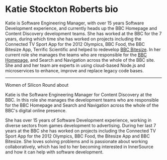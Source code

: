 # Katie Stockton Roberts bio

Katie is Software Engineering Manager, with over 15 years Software Development experience, and currently heads up the BBC Homepage and Content Discovery development teams.  She has worked at the BBC for the 7 years, during which time she has worked on projects including the Connected TV Sport App for the 2012 Olympics, BBC Food, the BBC Bitesize App, Terrific Scientific and helped to redevelop <a href="http://www.bbc.com/bitesize">BBC Bitesize</a>.  In her current role she manages the teams who are responsible for the <a href="https://www.bbc.co.uk"> BBC Homepage</a>, and Search and Navigation across the whole of the BBC site.  She and and her team are experts in using cloud-based Node.js and microservices to enhance, improve and replace legacy code bases.



----
Women of Silicon Round about

Katie is the Software Engineering Manager for Content Discovery at the BBC. In this role she manages the development teams who are responsible for the BBC Homepage and Search and Navigation across the whole of the BBC's digital online presence.

She has over 15 years of Software Development experience, working in diverse sectors from games development to advertising. During her last 7 years at the BBC she has worked on projects including the Connected TV Sport App for the 2012 Olympics, BBC Food, the Bitesize App and BBC Bitesize. She loves solving problems and is passionate about working collaboratively, which has led to her becoming interested in InnerSource and how it can help with software development.
